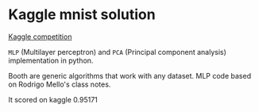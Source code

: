 # Kaggle mnist solution

[Kaggle competition](https://www.kaggle.com/c/digit-recognizer)

`MLP` (Multilayer perceptron) and `PCA` (Principal component analysis) implementation in python.

Booth are generic algorithms that work with any dataset.
MLP code based on Rodrigo Mello's class notes.

It scored on kaggle 0.95171